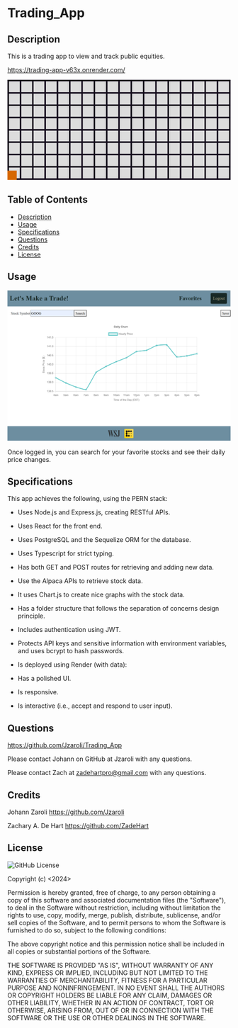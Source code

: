 # Trading_App

## Description

This is a trading app to view and track public equities.

https://trading-app-v63x.onrender.com/

![Photo of my new portfolio, created in React.](client/src/assets/line_graph.gif)

## Table of Contents

- [Description](#description)
- [Usage](#usage)
- [Specifications](#specifications)
- [Questions](#questions)
- [Credits](#credits)
- [License](#license)

## Usage

![screenshot of the application](client/src/assets/demo_screenshot.png)

Once logged in, you can search for your favorite stocks and see their daily price changes.

## Specifications

This app achieves the following, using the PERN stack:

* Uses Node.js and Express.js, creating RESTful APIs.

* Uses React for the front end.

* Uses PostgreSQL and the Sequelize ORM for the database.

* Uses Typescript for strict typing.

* Has both GET and POST routes for retrieving and adding new data.

* Use the Alpaca APIs to retrieve stock data.

* It uses Chart.js to create nice graphs with the stock data.

* Has a folder structure that follows the separation of concerns design principle.

* Includes authentication using JWT.

* Protects API keys and sensitive information with environment variables, and uses bcrypt to hash passwords.

* Is deployed using Render (with data):

* Has a polished UI.

* Is responsive.

* Is interactive (i.e., accept and respond to user input).

## Questions 

https://github.com/Jzaroli/Trading_App

Please contact Johann on GitHub at Jzaroli with any questions.

Please contact Zach at zadehartpro@gmail.com with any questions.

## Credits

Johann Zaroli
https://github.com/Jzaroli

Zachary A. De Hart
https://github.com/ZadeHart

## License

![GitHub License](https://img.shields.io/badge/license-MIT-orange.svg)

Copyright (c) <2024>

Permission is hereby granted, free of charge, to any person obtaining a copy of this software and associated documentation files (the "Software"), to deal in the Software without restriction, including without limitation the rights to use, copy, modify, merge, publish, distribute, sublicense, and/or sell copies of the Software, and to permit persons to whom the Software is furnished to do so, subject to the following conditions:

The above copyright notice and this permission notice shall be included in all copies or substantial portions of the Software.

THE SOFTWARE IS PROVIDED "AS IS", WITHOUT WARRANTY OF ANY KIND, EXPRESS OR IMPLIED, INCLUDING BUT NOT LIMITED TO THE WARRANTIES OF MERCHANTABILITY, FITNESS FOR A PARTICULAR PURPOSE AND NONINFRINGEMENT. IN NO EVENT SHALL THE AUTHORS OR COPYRIGHT HOLDERS BE LIABLE FOR ANY CLAIM, DAMAGES OR OTHER LIABILITY, WHETHER IN AN ACTION OF CONTRACT, TORT OR OTHERWISE, ARISING FROM, OUT OF OR IN CONNECTION WITH THE SOFTWARE OR THE USE OR OTHER DEALINGS IN THE SOFTWARE.
